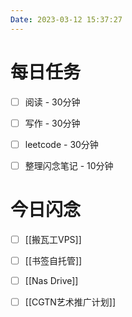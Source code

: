 ```yaml
---
Date: 2023-03-12 15:37:27
---
```


# 每日任务
- [ ] 阅读 - 30分钟
- [ ] 写作 - 30分钟
- [ ] leetcode - 30分钟
- [ ] 整理闪念笔记 - 10分钟


# 今日闪念
- [ ] [[搬瓦工VPS]]
- [ ] [[书签自托管]]
- [ ] [[Nas Drive]]
- [ ] [[CGTN艺术推广计划]]



